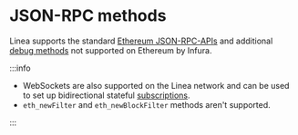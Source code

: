 # JSON-RPC methods

Linea supports the standard [Ethereum JSON-RPC-APIs](../../ethereum/json-rpc-methods/index.md) and additional
[debug methods](debug/index.md) not supported on Ethereum by Infura.

:::info

- WebSockets are also supported on the Linea network and can be used to set up bidirectional
  stateful [subscriptions](subscription-methods/index.md).
- `eth_newFilter` and `eth_newBlockFilter` methods aren't supported.

:::

